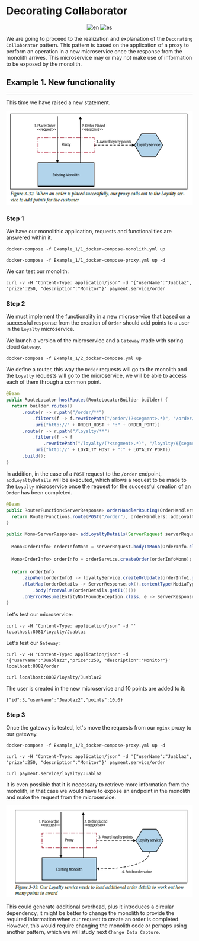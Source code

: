 # **Decorating Collaborator**
<div align="center">

[![en](https://img.shields.io/badge/lang-en-red.svg)](https://github.com/MasterCloudApps-Projects/Monolith-to-Microservices-Examples/tree/master/Decorating_Collaborator/README.md)
[![es](https://img.shields.io/badge/lang-es-yellow.svg)](https://github.com/MasterCloudApps-Projects/Monolith-to-Microservices-Examples/tree/master/Decorating_Collaborator/README.es.md)
</div>

We are going to proceed to the realization and explanation of the `Decorating Collaborator` pattern. This pattern is based on the application of a proxy to perform an operation in a new microservice once the response from the monolith arrives. This microservice may or may not make use of information to be exposed by the monolith.

## **Example 1. New functionality**
____

This time we have raised a new statement.
<div align="center">

![alt text](3.32_decorating_collaborator.png)
</div>

### **Step 1**

We have our monolithic application, requests and functionalities are answered within it.

```
docker-compose -f Example_1/1_docker-compose-monolith.yml up
```
```
docker-compose -f Example_1/1_docker-compose-proxy.yml up -d
```

We can test our monolith:
```
curl -v -H "Content-Type: application/json" -d '{"userName":"Juablaz", "prize":250, "description":"Monitor"}' payment.service/order
```

### **Step 2**
We must implement the functionality in a new microservice that based on a successful response from the creation of `Order` should add points to a user in the `Loyalty` microservice.

We launch a version of the microservice and a `Gateway` made with spring cloud `Gateway`.

```
docker-compose -f Example_1/2_docker-compose.yml up 
```

We define a router, this way the `Order` requests will go to the monolith and the `Loyalty` requests will go to the microservice, we will be able to access each of them through a common point.

```java
@Bean
public RouteLocator hostRoutes(RouteLocatorBuilder builder) {
  return builder.routes()
      .route(r -> r.path("/order/**")
          .filters(f -> f.rewritePath("/order/(?<segment>.*)", "/order/${segment}"))
          .uri("http://" + ORDER_HOST + ":" + ORDER_PORT))
      .route(r -> r.path("/loyalty/**")
          .filters(f -> f
              .rewritePath("/loyalty/(?<segment>.*)", "/loyalty/${segment}")))
          .uri("http://" + LOYALTY_HOST + ":" + LOYALTY_PORT))
      .build();
}
```

In addition, in the case of a `POST` request to the `/order` endpoint, `addLoyaltyDetails` will be executed, which allows a request to be made to the `Loyalty` microservice once the request for the successful creation of an `Order` has been completed.

```java
@Bean
public RouterFunction<ServerResponse> orderHandlerRouting(OrderHandlers orderHandlers) {
  return RouterFunctions.route(POST("/order"), orderHandlers::addLoyaltyDetails);
}
```

```java
public Mono<ServerResponse> addLoyaltyDetails(ServerRequest serverRequest) {

  Mono<OrderInfo> orderInfoMono = serverRequest.bodyToMono(OrderInfo.class);

  Mono<OrderInfo> orderInfo = orderService.createOrder(orderInfoMono);

  return orderInfo
      .zipWhen(orderInfo1 -> loyaltyService.createOrUpdate(orderInfo1.getUserName())))
      .flatMap(orderDetails -> ServerResponse.ok().contentType(MediaType.APPLICATION_JSON)
          .body(fromValue(orderDetails.getT1())))
      .onErrorResume(EntityNotFoundException.class, e -> ServerResponse.notFound().build()));
}
```

Let's test our microservice:

```
curl -v -H "Content-Type: application/json" -d '' localhost:8081/loyalty/Juablaz
```

Let's test our `Gateway`:

```
curl -v -H "Content-Type: application/json" -d '{"userName":"Juablaz2","prize":250, "description":"Monitor"}' localhost:8082/order
```
```
curl localhost:8082/loyalty/Juablaz2
```

The user is created in the new microservice and 10 points are added to it:
```
{"id":3,"userName":"Juablaz2","points":10.0}
```

### **Step 3**
Once the gateway is tested, let's move the requests from our `nginx` proxy to our gateway.

```
docker-compose -f Example_1/3_docker-compose-proxy.yml up -d
```

```
curl -v -H "Content-Type: application/json" -d '{"userName":"Juablaz", "prize":250, "description":"Monitor"}' payment.service/order
```
```
curl payment.service/loyalty/Juablaz
```

It is even possible that it is necessary to retrieve more information from the monolith, in that case we would have to expose an endpoint in the monolith and make the 
request from the microservice.

<div align="center">

![alt text](3.33_decorating_collaborator.png)
</div>

This could generate additional overhead, plus it introduces a circular dependency, it might be better to change the monolith to provide the required information when our request to create an order is completed. However, this would require changing the monolith code or perhaps using another pattern, which we will study next `Change Data Capture`.
